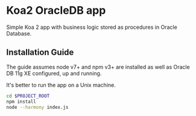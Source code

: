 # Koa2 OracleDB app
Simple Koa 2 app with business logic stored as procedures in Oracle Database.

## Installation Guide
The guide assumes node v7+ and npm v3+ are installed as well as Oracle DB 11g XE configured, up and running.

It's better to run the app on a Unix machine.

```bash
cd $PROJECT_ROOT
npm install
node --harmony index.js
```
